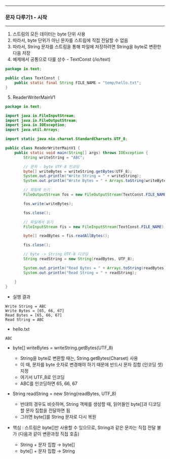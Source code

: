 -----
### 문자 다루기1 - 시작
-----
1. 스트림의 모든 데이터는 byte 단위 사용
2. 따라서, byte 단위가 아닌 문자를 스트림에 직접 전달할 수 없음
3. 따라서, String 문자를 스트림을 통해 파일에 저장하려면 String을 byte로 변환한 다음 저장
4. 예제에서 공통으로 다룰 상수 - TextConst (/io/text)
```java
package io.text;

public class TextConst {
    public static final String FILE_NAME = "temp/hello.txt";
}
```

5. ReaderWriterMainV1
```java
package io.text;

import java.io.FileInputStream;
import java.io.FileOutputStream;
import java.io.IOException;
import java.util.Arrays;

import static java.nio.charset.StandardCharsets.UTF_8;

public class ReaderWriterMainV1 {
    public static void main(String[] args) throws IOException {
        String writeString = "ABC";

        // 문자 - byte UTF-8 인코딩
        byte[] writeBytes = writeString.getBytes(UTF_8);
        System.out.println("Write String = " + writeString);
        System.out.println("Write Bytes = " + Arrays.toString(writeBytes));

        // 파일에 쓰기
        FileOutputStream fos = new FileOutputStream(TextConst.FILE_NAME);

        fos.write(writeBytes);

        fos.close();

        // 파일에서 읽기
        FileInputStream fis = new FileInputStream(TextConst.FILE_NAME);

        byte[] readBytes = fis.readAllBytes();

        fis.close();

        // byte -> String UTF-8 디코딩
        String readString = new String(readBytes, UTF_8);

        System.out.println("Read Bytes = " + Arrays.toString(readBytes));
        System.out.println("Read String = " + readString);

    }
}
```
  - 실행 결과
```
Write String = ABC
Write Bytes = [65, 66, 67]
Read Bytes = [65, 66, 67]
Read String = ABC
```
  - hello.txt
```
ABC
```

  - byte[] writeBytes = writeString.getBytes(UTF_8)
    + String을 byte로 변환할 때는, String.getBytes(Charset) 사용
    + 이 때, 문자를 byte 숫자로 변경해야 하기 때문에 반드시 문자 집합 (인코딩 셋) 지정
    + 여기서 UTF_8로 인코딩
    + ABC를 인코딩하면 65, 66, 67
      
  - String readString = new String(readBytes, UTF_8)
    + 반대의 경우도 비슷하며, String 객체를 생성할 때, 읽어들인 byte[]과 디코딩할 문자 집합을 전달하면 됨
    + 그러면 byte[]를 String 문자로 다시 복원

  - 핵심 : 스트림은 byte[]만 사용할 수 있으므로, String과 같은 문자는 직접 전달 불가 (다음과 같이 변환과정 직접 호출)
    + String + 문자 집합 → byte[]
    + byte[] + 문자 집합 → String
